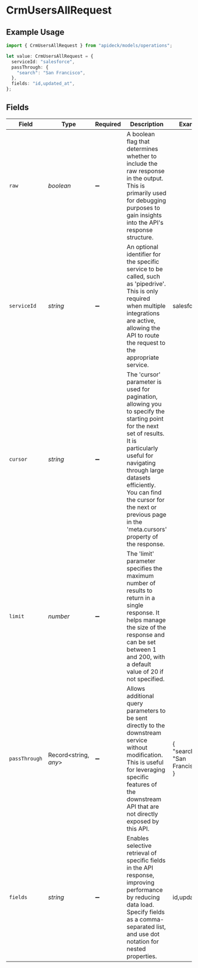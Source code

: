 # CrmUsersAllRequest

## Example Usage

```typescript
import { CrmUsersAllRequest } from "apideck/models/operations";

let value: CrmUsersAllRequest = {
  serviceId: "salesforce",
  passThrough: {
    "search": "San Francisco",
  },
  fields: "id,updated_at",
};
```

## Fields

| Field                                                                                                                                                                                                                                                                                                     | Type                                                                                                                                                                                                                                                                                                      | Required                                                                                                                                                                                                                                                                                                  | Description                                                                                                                                                                                                                                                                                               | Example                                                                                                                                                                                                                                                                                                   |
| --------------------------------------------------------------------------------------------------------------------------------------------------------------------------------------------------------------------------------------------------------------------------------------------------------- | --------------------------------------------------------------------------------------------------------------------------------------------------------------------------------------------------------------------------------------------------------------------------------------------------------- | --------------------------------------------------------------------------------------------------------------------------------------------------------------------------------------------------------------------------------------------------------------------------------------------------------- | --------------------------------------------------------------------------------------------------------------------------------------------------------------------------------------------------------------------------------------------------------------------------------------------------------- | --------------------------------------------------------------------------------------------------------------------------------------------------------------------------------------------------------------------------------------------------------------------------------------------------------- |
| `raw`                                                                                                                                                                                                                                                                                                     | *boolean*                                                                                                                                                                                                                                                                                                 | :heavy_minus_sign:                                                                                                                                                                                                                                                                                        | A boolean flag that determines whether to include the raw response in the output. This is primarily used for debugging purposes to gain insights into the API's response structure.                                                                                                                       |                                                                                                                                                                                                                                                                                                           |
| `serviceId`                                                                                                                                                                                                                                                                                               | *string*                                                                                                                                                                                                                                                                                                  | :heavy_minus_sign:                                                                                                                                                                                                                                                                                        | An optional identifier for the specific service to be called, such as 'pipedrive'. This is only required when multiple integrations are active, allowing the API to route the request to the appropriate service.                                                                                         | salesforce                                                                                                                                                                                                                                                                                                |
| `cursor`                                                                                                                                                                                                                                                                                                  | *string*                                                                                                                                                                                                                                                                                                  | :heavy_minus_sign:                                                                                                                                                                                                                                                                                        | The 'cursor' parameter is used for pagination, allowing you to specify the starting point for the next set of results. It is particularly useful for navigating through large datasets efficiently. You can find the cursor for the next or previous page in the 'meta.cursors' property of the response. |                                                                                                                                                                                                                                                                                                           |
| `limit`                                                                                                                                                                                                                                                                                                   | *number*                                                                                                                                                                                                                                                                                                  | :heavy_minus_sign:                                                                                                                                                                                                                                                                                        | The 'limit' parameter specifies the maximum number of results to return in a single response. It helps manage the size of the response and can be set between 1 and 200, with a default value of 20 if not specified.                                                                                     |                                                                                                                                                                                                                                                                                                           |
| `passThrough`                                                                                                                                                                                                                                                                                             | Record<string, *any*>                                                                                                                                                                                                                                                                                     | :heavy_minus_sign:                                                                                                                                                                                                                                                                                        | Allows additional query parameters to be sent directly to the downstream service without modification. This is useful for leveraging specific features of the downstream API that are not directly exposed by this API.                                                                                   | {<br/>"search": "San Francisco"<br/>}                                                                                                                                                                                                                                                                     |
| `fields`                                                                                                                                                                                                                                                                                                  | *string*                                                                                                                                                                                                                                                                                                  | :heavy_minus_sign:                                                                                                                                                                                                                                                                                        | Enables selective retrieval of specific fields in the API response, improving performance by reducing data load. Specify fields as a comma-separated list, and use dot notation for nested properties.                                                                                                    | id,updated_at                                                                                                                                                                                                                                                                                             |